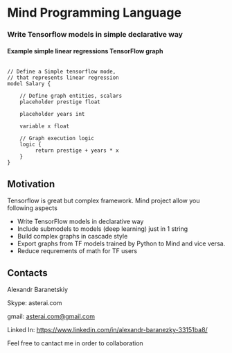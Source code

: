 # Mind Programming Language

### Write Tensorflow models in simple declarative way

#### Example simple linear regressions TensorFlow  graph
```

// Define a Simple tensorflow mode, 
// that represents linear regression
model Salary {
	
    // Define graph entities, scalars
    placeholder prestige float

    placeholder years int

    variable x float

    // Graph execution logic
    logic {
         return prestige + years * x
    }
}
```

## Motivation 

Tensorflow is great but complex framework. Mind project allow you following aspects
* Write TensorFlow models in declarative way
* Include submodels to models (deep learning) just in 1 string
* Build complex graphs in cascade style
* Export graphs from TF models trained by Python to Mind and vice versa.
* Reduce requrements of math for TF users

## Contacts

Alexandr Baranetskiy

Skype: asterai.com

gmail: asterai.com@gmail.com

Linked In: https://www.linkedin.com/in/alexandr-baranezky-33151ba8/

Feel free to cantact me in order to collaboration
